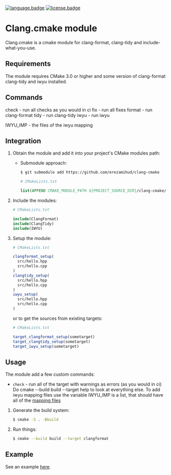 [![language.badge]][language.url] [![license.badge]][license.url]

# Clang.cmake module

Clang.cmake is a cmake module for clang-format, clang-tidy and include-what-you-use.

## Requirements

The module requires CMake 3.0 or higher and some version of clang-format clang-tidy and iwyu installed.

## Commands

check - run all checks as you would in ci
fix - run all fixes
format - run clang-format
tidy - run clang-tidy
iwyu - run iwyu


IWYU_IMP - the files of the iwyu mapping

## Integration

1. Obtain the module and add it into your project's CMake modules path:

   * Submodule approach:

     ```bash
     $ git submodule add https://github.com/erezamihud/clang-cmake
     ```

     ```cmake
     # CMakeLists.txt

     list(APPEND CMAKE_MODULE_PATH ${PROJECT_SOURCE_DIR}/clang-cmake/cmake)
     ```

2. Include the modules:

   ```cmake
   # CMakeLists.txt

   include(ClangFormat)
   include(ClangTidy)
   include(IWYU)
   ```

3. Setup the module:

   ```cmake
   # CMakeLists.txt

   clangformat_setup(
     src/hello.hpp
     src/hello.cpp
   )
   clangtidy_setup(
     src/hello.hpp
     src/hello.cpp
   )
   iwyu_setup(
     src/hello.hpp
     src/hello.cpp
   )
   ```

   or to get the sources from existing targets:

   ```cmake
   # CMakeLists.txt

   target_clangformat_setup(sometarget)
   target_clangtidy_setup(sometarget)
   target_iwyu_setup(sometarget)
   ```

## Usage

The module add a few custom commands:
- `check` - run all of the target with warnings as errors (as you would in ci)
Do cmake --build build --target help to look at everything else.
To add iwyu mapping files use the variable IWYU_IMP is a list, that should have all of the [mapping files](https://github.com/include-what-you-use/include-what-you-use/blob/e23a2f9807b1174d95e65b480aeef3e5e65fc539/docs/IWYUMappings.md)


1. Generate the build system:

   ```bash
   $ cmake -S . -Bbuild
   ```

2. Run things:

   ```bash
   $ cmake --build build --target clangformat
   ```

## Example

See an example [here](https://github.com/zemasoft/clangformat-cmake-example).

[language.url]:   https://cmake.org/
[language.badge]: https://img.shields.io/badge/language-CMake-blue.svg

[license.url]:    http://www.boost.org/LICENSE_1_0.txt
[license.badge]:  https://img.shields.io/badge/license-Boost%201.0-blue.svg
